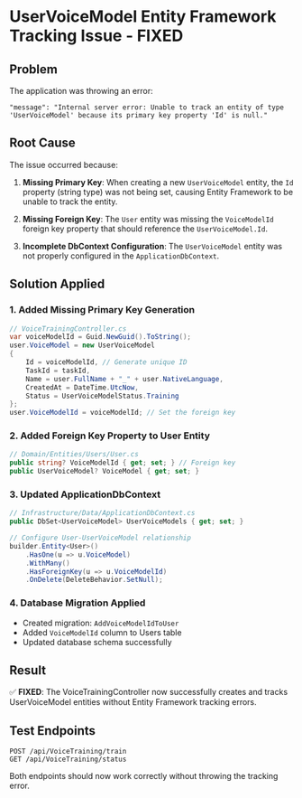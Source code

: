 # UserVoiceModel Entity Framework Tracking Issue - FIXED

## Problem
The application was throwing an error: 
```
"message": "Internal server error: Unable to track an entity of type 'UserVoiceModel' because its primary key property 'Id' is null."
```

## Root Cause
The issue occurred because:

1. **Missing Primary Key**: When creating a new `UserVoiceModel` entity, the `Id` property (string type) was not being set, causing Entity Framework to be unable to track the entity.

2. **Missing Foreign Key**: The `User` entity was missing the `VoiceModelId` foreign key property that should reference the `UserVoiceModel.Id`.

3. **Incomplete DbContext Configuration**: The `UserVoiceModel` entity was not properly configured in the `ApplicationDbContext`.

## Solution Applied

### 1. Added Missing Primary Key Generation
```csharp
// VoiceTrainingController.cs
var voiceModelId = Guid.NewGuid().ToString();
user.VoiceModel = new UserVoiceModel
{
    Id = voiceModelId, // Generate unique ID
    TaskId = taskId,
    Name = user.FullName + "_" + user.NativeLanguage,
    CreatedAt = DateTime.UtcNow,
    Status = UserVoiceModelStatus.Training
};
user.VoiceModelId = voiceModelId; // Set the foreign key
```

### 2. Added Foreign Key Property to User Entity
```csharp
// Domain/Entities/Users/User.cs
public string? VoiceModelId { get; set; } // Foreign key
public UserVoiceModel? VoiceModel { get; set; }
```

### 3. Updated ApplicationDbContext
```csharp
// Infrastructure/Data/ApplicationDbContext.cs
public DbSet<UserVoiceModel> UserVoiceModels { get; set; }

// Configure User-UserVoiceModel relationship
builder.Entity<User>()
    .HasOne(u => u.VoiceModel)
    .WithMany()
    .HasForeignKey(u => u.VoiceModelId)
    .OnDelete(DeleteBehavior.SetNull);
```

### 4. Database Migration Applied
- Created migration: `AddVoiceModelIdToUser`
- Added `VoiceModelId` column to Users table
- Updated database schema successfully

## Result
✅ **FIXED**: The VoiceTrainingController now successfully creates and tracks UserVoiceModel entities without Entity Framework tracking errors.

## Test Endpoints
```http
POST /api/VoiceTraining/train
GET /api/VoiceTraining/status
```

Both endpoints should now work correctly without throwing the tracking error. 